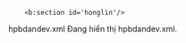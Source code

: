 
<?xml version="1.0" encoding="UTF-8" ?>
<!DOCTYPE html>
<html xmlns='http://www.w3.org/1999/xhtml' xmlns:b='http://www.google.com/2005/gml/b' xmlns:data='http://www.google.com/2005/gml/data' xmlns:expr='http://www.google.com/2005/gml/expr'>
    <head>
    <meta charset='UTF-8'/>
    <meta content='width=device-width, initial-scale=1.0' name='viewport'/>
    <meta content='Cung cấp đồ chơi không gian mạng -))' name='description'/>
    <meta content='Honglin' name='author'/>
    <meta content='Gaidepvocungtan, honglin, honglinsecode, An Dev' name='keywords'/>
    <link href='https://i.imgur.com/8L77GK1.png' rel='shortcut icon' type='image/x-icon'/>
    <title>Happy birthday - An Dev</title>
    <meta content='GAI DEP VO CUNG TAN NE' property='og:title'/>
    <meta content='website' property='og:type'/>
    <meta content='/' property='og:url'/>
    <meta content='https://i.ibb.co/19xfBFn/taoanhdep-thu-phap.jpg' property='og:image'/>
    <meta content='#00FFFF' name='theme-color'/>
    <link crossorigin='anonymous' href='https://cdnjs.cloudflare.com/ajax/libs/font-awesome/6.5.1/css/all.min.css' integrity='sha512-DTOQO9RWCH3ppGqcWaEA1BIZOC6xxalwEsw9c2QQeAIftl+Vegovlnee1c9QX4TctnWMn13TZye+giMm8e2LwA==' referrerpolicy='no-referrer' rel='stylesheet'/>
    <script crossorigin='anonymous' integrity='sha256-/JqT3SQfawRcv/BIHPThkBvs0OEvtFFmqPF/lYI/Cxo=' src='https://code.jquery.com/jquery-3.7.1.min.js'/>     
        <b:skin><![CDATA[
        /* Chèn CSS vào đây */
@import url('https://fonts.googleapis.com/css2?family=Coiny&family=Titan+One&display=swap');@import url('https://fonts.googleapis.com/css2?family=Nerko+One&family=Sriracha&display=swap');@import url('https://fonts.googleapis.com/css2?family=Dancing+Script:wght@700&display=swap');*{padding:0;margin:0;box-sizing:border-box}:root{--color-pink:#feecea;--color-white:#fff;--color-black:#333;--color-text-pink:#ff7882;--color-heart:#F61F1F;--color-bg-letter:#fff8e4;--color-border:#DACCBF}html{height:100%}body{position:relative;font-size:16px;margin:0;padding:0;height:100%;background-image:linear-gradient(var(--color-pink),var(--color-pink))}#wrapper{position:relative;background-color:transparent;background-image:linear-gradient(0deg,transparent 24%,rgba(255,255,255,1) 25%,rgba(255,255,255,1) 26%,transparent 27%,transparent 74%,rgba(255,255,255,1) 75%,rgba(255,255,255,1) 76%,transparent 77%,transparent),linear-gradient(90deg,transparent 24%,rgba(255,255,255,1) 25%,rgba(255,255,255,1) 26%,transparent 27%,transparent 74%,rgba(255,255,255,1) 75%,rgba(255,255,255,1) 76%,transparent 77%,transparent);height:100%;background-size:80px 80px;overflow:hidden;z-index:1}.flag__birthday{display:flex;justify-content:space-between;transform:translateY(-200px);animation:translateYFlag 1.5s 2s forwards}@keyframes translateYFlag{to{transform:translateY(-10px)}}.flag__birthday .flag__left{transform:rotate(-10deg) translate(-20px,30px)}.flag__birthday .flag__right{transform:rotate(10deg) translate(20px,30px) scaleX(-1)}.content{width:100%;position:relative;display:flex;padding-top:3rem}.content .left,.content .right{position:relative;display:flex;flex-direction:column;justify-content:center;align-items:center}.content .left{width:40%}.content .right{width:60%}.left .btn{transform:scale(0);animation:scaleCricle 2s 16s forwards ease-in-out}#btn__letter{position:relative;margin-top:30px;background-color:var(--color-text-pink);outline:none;padding:5px 15px;font-size:1rem;border-radius:50px;border:3px solid var(--color-black);font-family:"Sriracha",cursive;display:flex;align-items:center;justify-content:center;cursor:pointer;z-index:2;transform:scale(1);transition:all .5s ease-in-out}#btn__letter:active{transform:scale(0.7)}#btn__letter i{margin-left:5px}#btn__letter:hover{border-color:var(--color-heart);background-color:var(--color-heart);color:#fff;box-shadow:rgba(0,0,0,0.24) 0 3px 8px}#btn__letter:hover i{animation:rotateHeart 1s infinite linear}@keyframes rotateHeart{0%,50%,100%{transform:rotate(0deg)}25%{transform:rotate(12deg)}75%{transform:rotate(-12deg)}}.title{position:relative;width:100%;display:flex;justify-content:center;font-family:"Titan One",sans-serif;font-size:3rem;flex-direction:column;perspective:1000px}.title .happy,.title .birthday{position:relative;text-shadow:4px 4px var(--color-black),-4px 4px var(--color-black),4px -4px var(--color-black),-4px -4px var(--color-black),4px 8px 0 var(--color-black);font-weight:bold;display:flex;justify-content:center}.title .happy{color:var(--color-white)}.title .happy span,.title .birthday span{transform:translateY(50px);opacity:0;visibility:hidden;animation:txtTranslateY .5s var(--t) forwards}@keyframes txtTranslateY{100%{transform:translateY(0);opacity:1;visibility:visible}}.title .birthday{color:var(--color-text-pink)}.title .hat{position:absolute;right:-80px;top:-350px;transform:rotate(-40deg);z-index:-1;animation:topHat 4s 7s forwards ease}@keyframes topHat{20%,30%{top:-30px;transform-origin:left;transform:rotate(-40deg)}35%,100%{top:-30px;transform:rotate(0deg)}}.date__of__birth,.name{display:flex;justify-content:space-around;align-items:center;background-color:var(--color-text-pink);border-radius:50px;margin-top:20px;font-family:"Sriracha",cursive}.date__of__birth{border:3px solid var(--color-black);position:relative;transform:translateY(-100px);z-index:-1;opacity:0;visibility:hidden;width:0;animation:dateOfBirth 5s 9s forwards}@keyframes dateOfBirth{20%,40%{width:0;height:0;transform:translateY(0px);opacity:1;visibility:visible}45%{transform:translateY(0px);opacity:1;visibility:visible;width:300px;height:0}50%,100%{transform:translateY(0px);opacity:1;visibility:visible;width:300px;height:50px}}.name{position:absolute;padding:0 35px;bottom:-20px;border:3px solid var(--color-black)}.date__of__birth span,.name span{font-weight:bold;margin:0 40px}.date__of__birth span{font-size:1.2rem}.name span{font-size:1.7rem}.right .box__account{position:relative;transform:translateY(700px);animation:topBoxImage 8s 7s forwards ease-in}@keyframes topBoxImage{to{transform:translateY(0)}}.content .right .image{position:relative;width:400px;height:400px;border-radius:50%;overflow:hidden;display:flex;align-items:center;border:6px solid var(--color-black)}.content .right .image img{width:100%;object-fit:cover}.cricle{position:absolute;top:20px;right:50px;display:flex;justify-content:center;align-items:center;transform:scale(0);animation:scaleCricle 3s 15s forwards ease-in-out}@keyframes scaleCricle{0%{transform:scale(0)}10%{transform:scale(1.3)}20%{transform:scale(0.7)}30%,100%{transform:scale(1)}}.text__cricle{width:100px;height:100px;background-color:var(--color-text-pink);border-radius:50%;border:5px solid var(--color-black);display:flex;justify-content:center;align-items:center;animation:rotateCricle 5s linear infinite}@keyframes rotateCricle{to{transform:rotate(360deg)}}.text__cricle span{top:0%;left:50%;position:absolute;color:var(--color-black);transform:rotate(calc(var(--i) * 24deg));transform-origin:0 45px;font-family:"Sriracha",cursive;text-transform:uppercase;font-size:0.7rem}.fa-heart{color:var(--color-heart);filter:drop-shadow(0 0 3px var(--color-heart));animation:scaleHeart 1s infinite linear}.cricle .fa-heart{position:absolute;transform:scale(0.85)}@keyframes scaleHeart{50%{transform:scale(1.2)}}.right .balloon_one{position:absolute;top:-70px;left:-70px;animation:balloon1 2s infinite linear}@keyframes balloon1{0%,50%,100%{transform-origin:bottom right;transform:rotate(0deg)}25%{transform-origin:bottom right;transform:rotate(3deg)}75%{transform-origin:bottom right;transform:rotate(-3deg)}}.right .balloon_two{position:absolute;top:170px;right:-65px;z-index:-1;transform:rotate(10deg);animation:balloon2 2s infinite linear}@keyframes balloon2{0%,50%,100%{transform-origin:bottom left;transform:rotate(10deg)}25%{transform-origin:bottom left;transform:rotate(7deg)}75%{transform-origin:bottom left;transform:rotate(13deg)}}.decorate_star{position:absolute;transform:scale(0);background-color:var(--color-black);clip-path:polygon(0 50%,35% 35%,50% 0,65% 35%,100% 50%,65% 65%,50% 100%,35% 65%);animation:scaleCricle 3s var(--t) forwards,scaleStar 2s 16s infinite ease-in-out}.decorate_star.star1{width:20px;height:20px;top:75px;left:300px}.decorate_star.star2{width:15px;height:20px;top:35px;right:360px}.decorate_star.star3{width:14px;height:14px;top:290px;left:630px}.decorate_star.star4{width:18px;height:18px;bottom:60px;left:35px}.decorate_star.star5{width:16px;height:18px;bottom:140px;left:500px}@keyframes scaleStar{25%{transform:scale(0.8)}50%{transform:scale(1.1)}}.decorate_bottom{position:absolute;right:0;bottom:-10px}.decorate_flower--one{position:absolute;top:250px;left:50px;transform:scale(0);animation:scaleCricle 3s var(--t) forwards ease-in-out}.decorate_flower--two{position:absolute;top:225px;left:540px;transform:scale(0);animation:scaleCricle 3s var(--t) forwards ease-in-out}.decorate_flower--three{position:absolute;top:150px;right:235px;transform:scale(0);animation:scaleCricle 3s var(--t) forwards ease-in-out}.smiley__icon{position:absolute;bottom:180px;left:555px;transform:scale(0);animation:scaleCricle 3s 15s forwards ease-in-out}.box__letter{position:fixed;top:0;left:0;background-color:rgba(0,0,0,.5);width:100%;height:100%;z-index:10;display:none}.box__letter .letter__border{position:absolute;width:55vw;height:450px;background-color:var(--color-white);border-radius:27px;padding:17px;box-shadow:rgba(0,0,0,0.24) 0 3px 8px;top:50%;left:50%;transform:translate(-50%,-50%);display:none}.letter__border .close{position:absolute;right:-10px;top:-10px;width:30px;height:30px;background-color:var(--color-white);border-radius:50%;display:flex;justify-content:center;align-items:center;box-shadow:rgba(99,99,99,0.2) 0 2px 8px 0;cursor:pointer}.letter__border .letter{width:100%;height:100%;background-color:var(--color-bg-letter);border-radius:10px;padding-top:15px}.letter__border .letter .title__letter{text-align:center;font-family:'Dancing Script',cursive;font-weight:bold;font-size:2.4rem}.title__letter .fa-solid{margin-left:5px;font-size:1.3rem}.letter__border .letter .content__letter{position:relative;width:100%;height:100%;display:flex;padding-top:1.5rem;padding-bottom:70px}.letter__border .letter .content__letter .left{position:relative;width:50%;height:100%;padding:1.7rem;border-right:3px solid var(--color-border)}.content__letter .left #heart__letter{opacity:0;width:100%}#heart__letter.animationOp{animation:opacityHeart 1s 1s forwards}@keyframes opacityHeart{to{opacity:1}}.content__letter .left .heart{position:absolute;opacity:0}.content__letter .left .heart.animation{animation:scaleHeartLetter 1s var(--t) infinite ease-in-out}@keyframes scaleHeartLetter{0%{opacity:1;transform:scale(0)}10%{opacity:1;transform:scale(1.3)}20%{opacity:1;transform:scale(0.7)}30%,100%{opacity:1;transform:scale(1)}}.content__letter .left .heart_1{top:90px;left:30px}.content__letter .left .heart_2{top:20px;right:70px}.content__letter .left .heart_3{bottom:50px;left:145px}.content__letter .left .heart_4{top:140px;right:35px}.content__letter .right{position:relative;width:50%}.content__letter .right .love__img{opacity:0;position:absolute;right:20px;top:-50px}.love__img.animationOp{animation:opacityHeart 1s 1s forwards}.content__letter .right .text__letter{margin-top:60px;padding:20px 15px 10px 15px;font-family:'Dancing Script',cursive;font-size:1.3rem}.content__letter .right #mewmew{position:absolute;bottom:0;right:0;opacity:0}#mewmew.animationOp{animation:opacityHeart 1s 1s forwards}.content .right .day,.content .right .month{font-family:"Titan One",sans-serif;color:var(--color-white);text-shadow:2px 4px 0 var(--color-black);font-weight:bold;font-size:2.5rem;position:absolute;-webkit-text-stroke:0.5px var(--color-black);display:none}.content .right .day{left:30px}.content .right .month{right:30px}@media screen and (max-width:768px){.flag__birthday{animation-delay:0.2s}.flag__birthday .flag__left,.flag__birthday .flag__right{width:160px}.flag__left{transform:rotate(-10deg) translate(-20px,20px)!important}.flag__right{transform:rotate(10deg) translate(20px,20px) scaleX(-1)!important}#wrapper .content{flex-direction:column}#wrapper .content .left{position:unset}#wrapper .content .left,#wrapper .content .right{width:100%!important}#wrapper .content .left .title{font-size:2rem}.happy span:nth-child(1){animation-delay:1s}.happy span:nth-child(2){animation-delay:1.2s}.happy span:nth-child(3){animation-delay:1.4s}.happy span:nth-child(4){animation-delay:1.6s}.happy span:nth-child(5){animation-delay:1.8s}.birthday span:nth-child(1){animation-delay:2s}.birthday span:nth-child(2){animation-delay:2.2s}.birthday span:nth-child(3){animation-delay:2.4s}.birthday span:nth-child(4){animation-delay:2.6s}.birthday span:nth-child(5){animation-delay:2.8s}.birthday span:nth-child(6){animation-delay:3s}.birthday span:nth-child(7){animation-delay:3.2s}.birthday span:nth-child(8){animation-delay:3.4s}.title .hat{animation-delay:3.5s;right:-50px}.title .hat img{width:85px}.date__of__birth,.balloon_one,.balloon_two{display:none}.btn{position:absolute;bottom:-100px}#wrapper .content .right{margin-top:40px}.right .box__account{display:flex;justify-content:center;width:100%;transform:translateY(0);animation:none!important}.right .box__account .image{width:200px;height:200px;transform:scale(0);animation:scaleHeartLetter 2s 4s forwards!important}.right .box__account .name{padding:0 20px;transform:scale(0);animation:scaleHeartLetter 2s 5s forwards!important}.right .box__account .name span{font-size:1rem;margin:0 20px}.cricle{top:-20px;right:20px;animation-delay:6s}.text__cricle{width:65px;height:65px;border-width:2px}.text__cricle span{transform-origin:0 30px;font-size:0.5rem}.content .right .day,.content .right .month{display:block;outline:none}.decorate_star.star1{top:125px;left:375px;animation-delay:5.2s}.decorate_star.star2{top:80px;right:360px;animation-delay:5.2s}.decorate_star.star3{top:255px;left:300px;animation-delay:5.2s}.decorate_star.star4{animation-delay:5.2s}.decorate_star.star5{bottom:140px;left:350px;animation-delay:5.2s}.decorate_flower--one{animation-delay:5.2s}.decorate_flower--two{display:none}.decorate_flower--three{top:45px;animation-delay:5.2s}.left .btn{animation-delay:6s}.smiley__icon{display:none}.box__letter .letter__border{width:95%}.letter__border .letter .title__letter{font-size:2rem}.content__letter .left{display:flex;justify-content:center;align-items:center}.content__letter .left .heart_2{top:50px}.content__letter .left .heart_3{bottom:60px;left:75px}.content__letter .left .heart_4{top:140px;right:15px}.content__letter .right .love__img.animationOp img{width:110px}.text__letter{margin-top:0!important;font-size:1rem!important}}
        ]]></b:skin>
    </head>
    <!-- Bắt đầu phần hiển thị -->
    <body>
      <div id='wrapper'>
        <div class='flag__birthday'>
            <img alt='' class='flag__left' src='https://i.imgur.com/ctiOC96.png' width='350'/>
            <img alt='' class='flag__right' src='https://i.imgur.com/ctiOC96.png' width='350'/>
        </div>
        <div class='content'>
            <div class='left'>
                <div class='title'>
                    <h1 class='happy'>
                        <span style='--t: 4s;'>H</span>
                        <span style='--t: 4.2s;'>a</span>
                        <span style='--t: 4.4s;'>p</span>
                        <span style='--t: 4.6s;'>p</span>
                        <span style='--t: 4.8s;'>
                            y
                            <div class='hat'>
                                <img alt='' src='https://i.imgur.com/hrjkWkv.png' width='130'/>
                            </div>
                        </span>
                    </h1>
                    <h1 class='birthday'>
                        <span style='--t: 5s;'>B</span>
                        <span style='--t: 5.2s;'>i</span>
                        <span style='--t: 5.4s;'>r</span>
                        <span style='--t: 5.6s;'>t</span>
                        <span style='--t: 5.8s;'>h</span>
                        <span style='--t: 6s;'>d</span>
                        <span style='--t: 6.2s;'>a</span>
                        <span style='--t: 6.4s;'>y</span>
                    </h1>
                    
                </div>
                <div class='date__of__birth'>
                    <span/>
                </div>
                <div class='btn'>
                    <button id='btn__letter'>
                        Đã nghiện còn ngại:)))
                        <i class='fa-regular fa-envelope'/>
                    </button>
                </div>
            </div>
            <div class='right'>
                <div class='box__account'>
                    <div class='image'>
                        <img alt='' src='https://cdn.shopvnb.com/uploads/images/tin_tuc/tieu-su-van-dong-vien-nguyen-thuy-linh-niem-hi-vong-vang-cua-cau-long-viet-nam-1.webp'/>
                    </div>
                    <div class='name'>
                        <i class='fa-solid fa-heart'/>
                        <span>Nguyễn Thuỳ Linh</span>
                        <i class='fa-solid fa-heart'/>
                    </div>
                    <div class='balloon_one'>
                        <img alt='' src='https://i.imgur.com/n01W0wv.png' width='100px'/>
                    </div>
                    <div class='balloon_two'>
                        <img alt='' src='https://i.imgur.com/RC7BVYV.png' width='100px'/>
                    </div>
                </div>
                <div class='cricle'>
                    <div class='text__cricle'>
                        <span style='--i: 1;'>h</span>
                        <span style='--i: 2;'>a</span>
                        <span style='--i: 3;'>p</span>
                        <span style='--i: 4;'>p</span>
                        <span style='--i: 5;'>y</span>
                        <span style='--i: 6;'>-</span>
                        <span style='--i: 7;'>b</span>
                        <span style='--i: 8;'>i</span>
                        <span style='--i: 9;'>r</span>
                        <span style='--i: 10;'>t</span>
                        <span style='--i: 11;'>h</span>
                        <span style='--i: 12;'>d</span>
                        <span style='--i: 13;'>a</span>
                        <span style='--i: 14;'>y</span>
                        <span style='--i: 15;'>-</span>
                    </div>
                    <i class='fa-solid fa-heart'/>
                </div>
                <span class='day'>
                    
                </span>
                <span class='month'/>
            </div>
        </div>
        <div class='decorate_star star1' style='--t: 15s;'/>
        <div class='decorate_star star2' style='--t: 15.2s;'/>
        <div class='decorate_star star3' style='--t: 15.4s;'/>
        <div class='decorate_star star4' style='--t: 15.6s;'/>
        <div class='decorate_star star5' style='--t: 15.8s;'/>
        <div class='decorate_flower--one' style='--t: 15s;'>
            <img alt='' src='https://i.imgur.com/UbP0zXN.png' width='20'/>
        </div>
        <div class='decorate_flower--two' style='--t: 15.3s;'>
            <img alt='' src='https://i.imgur.com/UbP0zXN.png' width='20'/>
        </div>
        <div class='decorate_flower--three' style='--t: 15.6s;'>
            <img alt='' src='https://i.imgur.com/UbP0zXN.png' width='20'/>
        </div>
        <div class='decorate_bottom'>
            <img alt='' src='https://i.imgur.com/B2Nehh1.png' width='100'/>
        </div>
        <div class='smiley__icon'>
            <img alt='' src='https://i.imgur.com/ZWp9KYT.png' width='100'/>
        </div>

        

        <div class='box__letter'>
            <div class='letter__border'>
                <div class='letter'>
                    <div class='title__letter'>
                    </div>
                    <div class='content__letter'>
                        <div class='left'>
                            <img alt='' id='heart__letter' src='https://i.imgur.com/NockfDF.png'/>
                            <img alt='' class='heart heart_1' src='https://i.imgur.com/YGfvaRW.png' style='--t: 0.2s' width='20'/>
                            <img alt='' class='heart heart_2' src='https://i.imgur.com/YGfvaRW.png' style='--t: 0.4s' width='20'/>
                            <img alt='' class='heart heart_3' src='https://i.imgur.com/YGfvaRW.png' style='--t: 0.6s' width='20'/>
                            <img alt='' class='heart heart_4' src='https://i.imgur.com/YGfvaRW.png' style='--t: 0.8s' width='20'/>
                        </div>
                        <div class='right'>
                            <div class='love__img'>
                                <img alt='' src='https://i.imgur.com/pFFp3Wt.png' width='220'/>
                            </div>
                            <div class='text__letter'>
                                 <p/>
                            </div>
                            <img alt='' id='mewmew' src='https://i.imgur.com/fREVcAO.gif' width='80'/>
                        </div>
                    </div>
                </div>
                <div class='close'>
                    <i class='fa-solid fa-xmark'/>
                </div>
            </div>
        </div>
    </div>
<script>
    let datetxt = &quot;20 - 11 - 1997&quot;;
    let datatxtletter = &quot;Chúc mừng sinh nhật chị Nguyễn Thùy Linh - niềm tự hào của cầu lông Việt Nam! Chúc chị tuổi mới thật nhiều sức khỏe, luôn tràn đầy năng lượng, gặt hái thêm nhiều thành công rực rỡ trên đấu trường quốc tế và mang vinh quang về cho đất nước. Cảm ơn chị vì đã luôn truyền cảm hứng và tinh thần quyết tâm đến mọi người! 🎉🏸💪&quot;;
    let titleLetter = &quot;Gửi chị&quot;;
    let charArrDate = datetxt.split(&#39;&#39;);
    let charArrDateLetter = datatxtletter.split(&#39;&#39;);
    let charArrTitle = titleLetter.split(&#39;&#39;);
    let currentIndex = 0;
    let currentIndexLetter = 0;
    let currentIndexTitle = 0;
    let date__of__birth = document.querySelector(&quot;.date__of__birth span&quot;);
    let text__letter = document.querySelector(&quot;.text__letter p&quot;);
    setTimeout(function(){
        timeDatetxt = setInterval(function(){
            if(currentIndex &lt; charArrDate.length){
                date__of__birth.textContent += charArrDate[currentIndex];
                currentIndex++;
            }
            else{
                let i = document.createElement(&quot;i&quot;);
                i.className = &quot;fa-solid fa-star&quot;
                document.querySelector(&quot;.date__of__birth&quot;).prepend(i)
                document.querySelector(&quot;.date__of__birth&quot;).appendChild(i.cloneNode(true))
                clearInterval(timeDatetxt)
            }
        },100)
    },12000)

    var intervalContent;
    var intervalTitle;
    $(&quot;#btn__letter&quot;).on(&quot;click&quot;, function(){
        $(&quot;.box__letter&quot;).slideDown()
        setTimeout(function(){
            $(&quot;.letter__border&quot;).slideDown();
        },1000)
        setTimeout(function(){
            intervalTitle = setInterval(function(){
                if(currentIndexTitle &lt; charArrTitle.length){
                    document.querySelector(&quot;.title__letter&quot;).textContent += charArrTitle[currentIndexTitle];
                    let i = document.createElement(&quot;i&quot;);
                    i.className = &quot;fa-solid fa-heart&quot;
                    document.querySelector(&quot;.title__letter&quot;).appendChild(i)
                    currentIndexTitle++;
                }
                else{
                    clearInterval(intervalTitle)
                }
            },100)
        },2000)
        setTimeout(function(){
            document.querySelector(&quot;#heart__letter&quot;).classList.add(&quot;animationOp&quot;);
            document.querySelector(&quot;.love__img&quot;).classList.add(&quot;animationOp&quot;);
            document.querySelector(&quot;#mewmew&quot;).classList.add(&quot;animationOp&quot;);
        },2800)
        setTimeout(function(){
            document.querySelectorAll(&quot;.heart&quot;).forEach((item)=&gt;{
                item.classList.add(&quot;animation&quot;)
            })
        },3500)
        setTimeout(function(){
            intervalContent = setInterval(function(){
                if(currentIndexLetter &lt; charArrDateLetter.length){
                    text__letter.textContent += charArrDateLetter[currentIndexLetter];
                    currentIndexLetter++;
                }
                else{
                    clearInterval(intervalContent)
                }
            },50)
        },6000)
    })
    $(&quot;.close&quot;).on(&quot;click&quot;, function(){
        clearInterval(intervalContent)
        document.querySelector(&quot;.title__letter&quot;).textContent = &quot;&quot;;
        text__letter.textContent = &quot;&quot;;
        currentIndexLetter = 0
        currentIndexTitle = 0
        document.querySelector(&quot;#heart__letter&quot;).classList.remove(&quot;animationOp&quot;);
        document.querySelector(&quot;.love__img&quot;).classList.remove(&quot;animationOp&quot;);
        document.querySelector(&quot;#mewmew&quot;).classList.remove(&quot;animationOp&quot;);
        document.querySelectorAll(&quot;.heart&quot;).forEach((item)=&gt;{
                item.classList.remove(&quot;animation&quot;)
            })
        $(&quot;.box__letter&quot;).slideUp();
        $(&quot;.letter__border&quot;).slideUp();
    })


    //mobile

    function mobile(){
        const app = {
            timeout: function(txt, dom){
                let currentIndex = 0;
                let charArr = txt.split(&#39;&#39;)
                intervalMobile = setInterval(function(){
                    if(currentIndex &lt; charArr.length){
                        dom.textContent += charArr[currentIndex];
                        currentIndex++;
                    }
                    else{
                        clearInterval(intervalMobile)
                    }
                },200)
            }
        }
        return app
    }
    const fcMobile = mobile()
    if(window.innerWidth &lt; 768){
        setTimeout(()=&gt;{
            fcMobile.timeout(&quot;26&quot;, document.querySelector(&quot;.day&quot;))
        },5000)
        setTimeout(()=&gt;{
            fcMobile.timeout(&quot;10&quot;, document.querySelector(&quot;.month&quot;))
        },6000)
    }
    
</script>
        <b:section id='honglin'/>
  </body>
    <!-- Kết thúc phần hiển thị -->
</html>
hpbdandev.xml
Đang hiển thị hpbdandev.xml.
